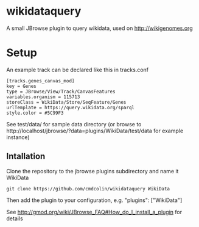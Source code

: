 # wikidataquery

A small JBrowse plugin to query wikidata, used on http://wikigenomes.org

# Setup

An example track can be declared like this in tracks.conf

    [tracks.genes_canvas_mod]
    key = Genes
    type = JBrowse/View/Track/CanvasFeatures
    variables.organism = 115713
    storeClass = WikiData/Store/SeqFeature/Genes
    urlTemplate = https://query.wikidata.org/sparql
    style.color = #5C99F3


See test/data/ for sample data directory (or browse to http://localhost/jbrowse/?data=plugins/WikiData/test/data for example instance)


## Intallation

Clone the repository to the jbrowse plugins subdirectory and name it WikiData

    git clone https://github.com/cmdcolin/wikidataquery WikiData

Then add the plugin to your configuration, e.g. "plugins": ["WikiData"]

See http://gmod.org/wiki/JBrowse_FAQ#How_do_I_install_a_plugin for details
